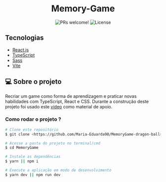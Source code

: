 <h1 align="center">
  Memory-Game
</h1>

<p align="center">
 <img src="https://img.shields.io/static/v1?label=PRs&message=welcome&color=49AA26&labelColor=000000" alt="PRs welcome!" />

  <img alt="License" src="https://img.shields.io/static/v1?label=license&message=MIT&color=49AA26&labelColor=000000">
</p>

## Tecnologias

-  [React.js](https://pt-br.reactjs.org/)
-  [TypeScript](https://www.typescriptlang.org/)
-  [Sass](https://sass-lang.com/)
-  [Vite](https://vitejs.dev/)


## 💻 Sobre o projeto

Recriar um game como forma de aprendizagem e praticar novas habilidades com TypeScript, React e CSS. Durante a construção deste projeto foi usado este [vídeo](https://www.youtube.com/watch?v=kxfEk8okcRw) como material de apoio.

### Como rodar o projeto ?

```bash
# Clone este repositório
$ git clone <https://github.com/Maria-Eduarda90/MemoryGame-dragon-ball>

# Acesse a pasta do projeto no terminal/cmd
$ cd MemoryGame

# Instale as dependências
$ yarn || npm i

# Execute a aplicação em modo de desenvolvimento
$ yarn dev || npm run dev

